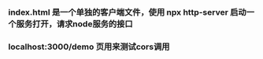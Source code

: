 ### index.html 是一个单独的客户端文件，使用 npx http-server 启动一个服务打开，请求node服务的接口

### localhost:3000/demo 页用来测试cors调用